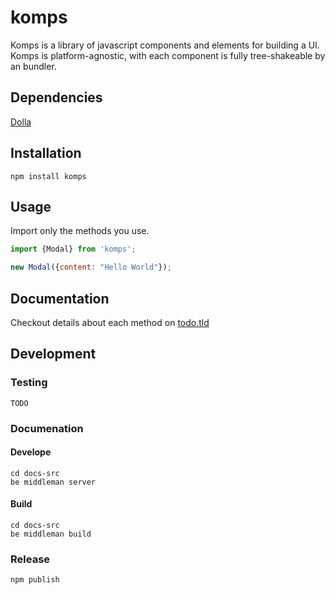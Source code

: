 # komps

Komps is a library of javascript components and elements for building a UI. Komps is platform-agnostic, with each component is fully tree-shakeable by an bundler.

## Dependencies
[Dolla](https://dollajs.com)


## Installation

    npm install komps

## Usage

Import only the methods you use.
```javascript
import {Modal} from 'komps';

new Modal({content: "Hello World"});
```

## Documentation
Checkout details about each method on [todo.tld](http://todo.tld)

## Development
### Testing
    TODO
### Documenation
#### Develope
    cd docs-src
    be middleman server
#### Build
    cd docs-src
    be middleman build
### Release
    npm publish
